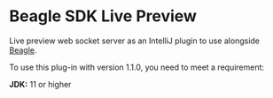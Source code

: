 # Beagle SDK Live Preview
Live preview web socket server as an IntelliJ plugin to use alongside [Beagle](https://github.com/ZupIT/beagle).

To use this plug-in with version 1.1.0, you need to meet a requirement:

**JDK:** 11 or higher
